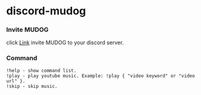 # discord-mudog

### Invite MUDOG 
click [Link](https://discord.com/api/oauth2/authorize?client_id=746198610961498194&permissions=8&scope=bot) invite MUDOG to your discord server.

### Command
```!help - show command list.```  
```!play - play youtube music. Example: !play { "video keyword" or "video url" }.```  
```!skip - skip music.```
